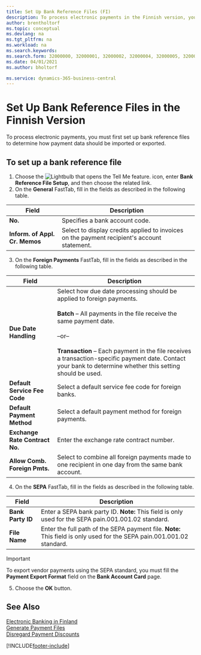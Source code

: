 ```yaml
---
title: Set Up Bank Reference Files (FI)
description: To process electronic payments in the Finnish version, you must first set up bank reference files to determine how payment data should be imported or exported.
author: brentholtorf
ms.topic: conceptual
ms.devlang: na
ms.tgt_pltfrm: na
ms.workload: na
ms.search.keywords:
ms.search.form: 32000000, 32000001, 32000002, 32000004, 32000005, 32000006
ms.date: 04/01/2021
ms.author: bholtorf

ms.service: dynamics-365-business-central
---
```

# Set Up Bank Reference Files in the Finnish Version
To process electronic payments, you must first set up bank reference files to determine how payment data should be imported or exported.  

## To set up a bank reference file  

1.  Choose the ![Lightbulb that opens the Tell Me feature.](../../media/ui-search/search_small.png "Tell me what you want to do") icon, enter **Bank Reference File Setup**, and then choose the related link.  
2.  On the **General** FastTab, fill in the fields as described in the following table.  

|Field|Description|  
|---------------------------------|---------------------------------------|  
|**No.**|Specifies a bank account code.|  
|**Inform. of Appl. Cr. Memos**|Select to display credits applied to invoices on the payment recipient's account statement.|  

3.  On the **Foreign Payments** FastTab, fill in the fields as described in the following table.  

|Field|Description|  
|---------------------------------|---------------------------------------|  
|**Due Date Handling**|Select how due date processing should be applied to foreign payments.<br /><br /> **Batch** – All payments in the file receive the same payment date.<br /><br /> –or–<br /><br /> **Transaction** – Each payment in the file receives a transaction-specific payment date. Contact your bank to determine whether this setting should be used.|  
|**Default Service Fee Code**|Select a default service fee code for foreign banks.|  
|**Default Payment Method**|Select a default payment method for foreign payments.|  
|**Exchange Rate Contract No.**|Enter the exchange rate contract number.|  
|**Allow Comb. Foreign Pmts.**|Select to combine all foreign payments made to one recipient in one day from the same bank account.|  

4.  On the **SEPA** FastTab, fill in the fields as described in the following table.  

|Field|Description|  
|---------------------------------|---------------------------------------|  
|**Bank Party ID**|Enter a SEPA bank party ID. **Note:**  This field is only used for the SEPA pain.001.001.02 standard.|  
|**File Name**|Enter the full path of the SEPA payment file. **Note:**  This field is only used for the SEPA pain.001.001.02 standard.|  

> [!IMPORTANT]  
>  To export vendor payments using the SEPA standard, you must fill the **Payment Export Format** field on the **Bank Account Card** page.  

5.  Choose the **OK** button.  

## See Also  
 [Electronic Banking in Finland](electronic-banking-in-finland.md)   
 [Generate Payment Files](how-to-generate-payment-files.md)   
 [Disregard Payment Discounts](how-to-disregard-payment-discounts.md)


[!INCLUDE[footer-include](../../includes/footer-banner.md)]